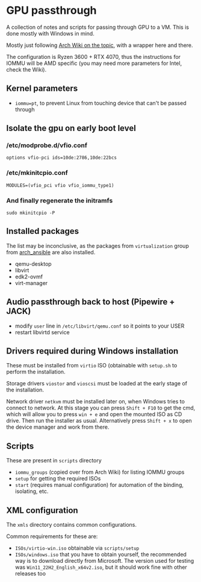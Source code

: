 # GPU passthrough

A collection of notes and scripts for passing through GPU to a VM.
This is done mostly with Windows in mind.

Mostly just following [Arch Wiki on the topic](https://wiki.archlinux.org/title/PCI_passthrough_via_OVMF),
with a wrapper here and there.

The configuration is Ryzen 3600 + RTX 4070, thus the instructions for IOMMU will be AMD specific (you may need more
parameters for Intel, check the Wiki).

## Kernel parameters

- `iommu=pt`, to prevent Linux from touching device that can't be passed through

## Isolate the gpu on early boot level

### /etc/modprobe.d/vfio.conf

```
options vfio-pci ids=10de:2786,10de:22bcs
```

### /etc/mkinitcpio.conf

```
MODULES=(vfio_pci vfio vfio_iommu_type1)
```

### And finally regenerate the initramfs

```
sudo mkinitcpio -P
```

## Installed packages

The list may be inconclusive, as the packages from `virtualization` group from [arch_ansible](https://github.com/dezeroku/arch_ansible) are also installed.

- qemu-desktop
- libvirt
- edk2-ovmf
- virt-manager

## Audio passthrough back to host (Pipewire + JACK)

- modify `user` line in `/etc/libvirt/qemu.conf` so it points to your USER
- restart libvirtd service

## Drivers required during Windows installation

These must be installed from `virtio` ISO (obtainable with `setup.sh` to perform the installation.

Storage drivers `viostor` and `vioscsi` must be loaded at the early stage of the installation.

Network driver `netkvm` must be installed later on, when Windows tries to connect to network.
At this stage you can press `Shift + F10` to get the cmd, which will allow you to press `win + e` and open
the mounted ISO as CD drive. Then run the installer as usual. Alternatively press `Shift + x` to open the device manager
and work from there.

## Scripts

These are present in `scripts` directory

- `iommu_groups` (copied over from Arch Wiki) for listing IOMMU groups
- `setup` for getting the required ISOs
- `start` (requires manual configuration) for automation of the binding, isolating, etc.

## XML configuration

The `xmls` directory contains common configurations.

Common requirements for these are:

- `ISOs/virtio-win.iso` obtainable via `scripts/setup`
- `ISOs/windows.iso` that you have to obtain yourself, the recommended way is to download directly from Microsoft.
  The version used for testing was `Win11_22H2_English_x64v2.iso`, but it should work fine with other releases too
